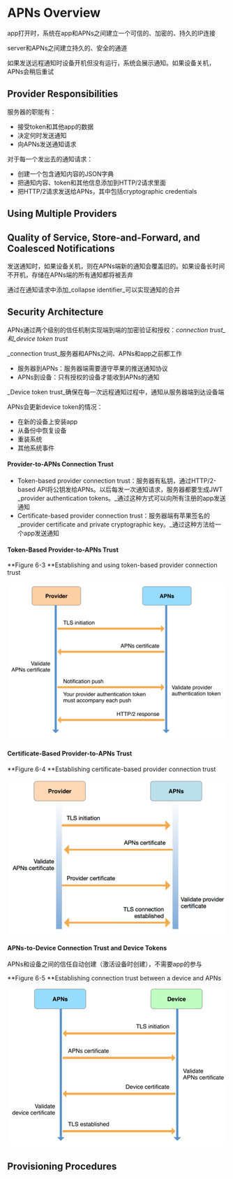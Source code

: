 # APNs Overview

app打开时，系统在app和APNs之间建立一个可信的、加密的、持久的IP连接

server和APNs之间建立持久的、安全的通道

如果发送远程通知时设备开机但没有运行，系统会展示通知。如果设备关机，APNs会稍后重试

## Provider Responsibilities

服务器的职能有：

* 接受token和其他app的数据
* 决定何时发送通知
* 向APNs发送通知请求

对于每一个发出去的通知请求：

* 创建一个包含通知内容的JSON字典
* 把通知内容、token和其他信息添加到HTTP/2请求里面
* 把HTTP/2请求发送给APNs，其中包括cryptographic credentials

## Using Multiple Providers

## Quality of Service, Store-and-Forward, and Coalesced Notifications

发送通知时，如果设备关机，则在APNs端新的通知会覆盖旧的。如果设备长时间不开机，存储在APNs端的所有通知都将被丢弃

通过在通知请求中添加_collapse identifier_可以实现通知的合并

## Security Architecture

APNs通过两个级别的信任机制实现端到端的加密验证和授权：_connection trust_和_device token trust_

_connection trust_服务器和APNs之间、APNs和app之前都工作

* 服务器到APNs：服务器端需要遵守苹果的推送通知协议
* APNs到设备：只有授权的设备才能收到APNs的通知

_Device token trust_确保在每一次远程通知过程中，通知从服务器端到达设备端

APNs会更新device token的情况：

* 在新的设备上安装app
* 从备份中恢复设备
* 重装系统
* 其他系统事件

#### Provider-to-APNs Connection Trust

* Token-based provider connection trust：服务器有私钥，通过HTTP/2-based API将公钥发给APNs。以后每发一次通知请求，服务器都要生成JWT _provider authentication tokens。_通过这种方式可以向所有注册的app发送通知
* Certificate-based provider connection trust：服务器端有苹果签名的_provider certificate and private cryptographic key。_通过这种方法给一个app发送通知

#### Token-Based Provider-to-APNs Trust

**Figure 6-3 **Establishing and using token-based provider connection trust

![](/assets/import1.png)

#### Certificate-Based Provider-to-APNs Trust

**Figure 6-4 **Establishing certificate-based provider connection trust

![](/assets/impor2t.png)

#### APNs-to-Device Connection Trust and Device Tokens

APNs和设备之间的信任自动创建（激活设备时创建），不需要app的参与

**Figure 6-5 **Establishing connection trust between a device and APNs

![](/assets/import3.png)

## Provisioning Procedures

## 



